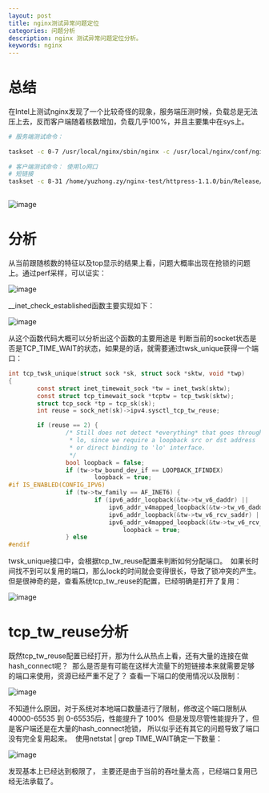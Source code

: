 ```yaml
---
layout: post
title: nginx测试异常问题定位
categories: 问题分析
description: nginx 测试异常问题定位分析。
keywords: nginx
---
```


# 总结

在Intel上测试nginx发现了一个比较奇怪的现象，服务端压测时候，负载总是无法压上去，反而客户端随着核数增加，负载几乎100%，并且主要集中在sys上。

```bash
# 服务端测试命令：
​
taskset -c 0-7 /usr/local/nginx/sbin/nginx -c /usr/local/nginx/conf/nginx.conf
​
# 客户端测试命令： 使用lo网口
# 短链接
taskset -c 8-31 /home/yuzhong.zy/nginx-test/httpress-1.1.0/bin/Release/httpress -n 1000000 -c 200 -t 16  http://127.0.0.1:10000/index.html
​
```

![image](https://user-images.githubusercontent.com/17999499/167791253-34096537-1fca-4aa0-84a8-24888eb75c6c.png)

# 分析

从当前跟随核数的特征以及top显示的结果上看，问题大概率出现在抢锁的问题上。通过perf采样，可以证实：

![image](https://user-images.githubusercontent.com/17999499/167791493-36ab3ab2-ac2d-4094-98b8-3d1ca5c57415.png)

__inet_check_established函数主要实现如下：

![image](https://user-images.githubusercontent.com/17999499/167791665-4439ffd5-5dd5-4619-9983-9da8fb7431cd.png)

从这个函数代码大概可以分析出这个函数的主要用途是 判断当前的socket状态是否是TCP_TIME_WAIT的状态，如果是的话，就需要通过twsk_unique获得一个端口：

```c
int tcp_twsk_unique(struct sock *sk, struct sock *sktw, void *twp)
{
        const struct inet_timewait_sock *tw = inet_twsk(sktw);
        const struct tcp_timewait_sock *tcptw = tcp_twsk(sktw);
        struct tcp_sock *tp = tcp_sk(sk);
        int reuse = sock_net(sk)->ipv4.sysctl_tcp_tw_reuse;

        if (reuse == 2) {
                /* Still does not detect *everything* that goes through
                 * lo, since we require a loopback src or dst address
                 * or direct binding to 'lo' interface.
                 */
                bool loopback = false;
                if (tw->tw_bound_dev_if == LOOPBACK_IFINDEX)
                        loopback = true;
#if IS_ENABLED(CONFIG_IPV6)
                if (tw->tw_family == AF_INET6) {
                        if (ipv6_addr_loopback(&tw->tw_v6_daddr) ||
                            ipv6_addr_v4mapped_loopback(&tw->tw_v6_daddr) ||
                            ipv6_addr_loopback(&tw->tw_v6_rcv_saddr) ||
                            ipv6_addr_v4mapped_loopback(&tw->tw_v6_rcv_saddr))
                                loopback = true;
                } else
#endif
```
twsk_unique接口中，会根据tcp_tw_reuse配置来判断如何分配端口。
﻿
如果长时间找不到可以复用的端口，那么lock的时间就会变得很长，导致了锁冲突的产生。
﻿
但是很神奇的是，查看系统tcp_tw_reuse的配置，已经明确是打开了复用：

![image](https://user-images.githubusercontent.com/17999499/167792108-ba975aec-06e1-4aff-9c1a-34ddbf2c44b0.png)


# tcp_tw_reuse分析

既然tcp_tw_reuse配置已经打开，那为什么从热点上看，还有大量的连接在做hash_connect呢？
﻿
那么是否是有可能在这样大流量下的短链接本来就需要足够的端口来使用，资源已经严重不足了？
﻿
查看一下端口的使用情况以及限制：

![image](https://user-images.githubusercontent.com/17999499/167792261-6fa76d8e-e865-4b10-8148-fe7826509c7b.png)

不知道什么原因，对于系统对本地端口数量进行了限制，修改这个端口限制从40000-65535 到 0-65535后，性能提升了 100%
﻿
但是发现尽管性能提升了，但是客户端还是在大量的hash_connect抢锁， 所以似乎还有其它的问题导致了端口没有完全复用起来。
﻿
使用netstat | grep TIME_WAIT确定一下数量：

![image](https://user-images.githubusercontent.com/17999499/167792381-6435f3e6-ef5c-4603-9619-c93d4ff1bd9f.png)


发现基本上已经达到极限了， 主要还是由于当前的吞吐量太高 ，已经端口复用已经无法承载了。


